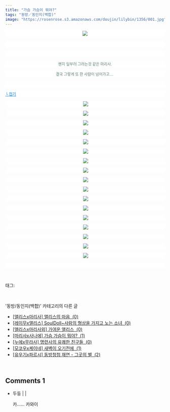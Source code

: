 ```yaml
---
title: "가슴 가슴이 뭐야?"
tags: "동방／동인지(백합)"
image: "https://rosenrose.s3.amazonaws.com/doujin/lilybin/1356/001.jpg"
---
```

<div class="article">
<div class="area_view">
<p style="text-align: center; background: white"><span style="color:#557a74; font-family:돋움; font-size:9pt"> <img src="{{ site.imgserver1 }}/lilybin/1356/001.jpg"/> 
</span></p><p style="text-align: justify; background: white"> 
 </p><p style="text-align: justify; background: white"> 
 </p><p style="text-align: center; background: white"><span style="color:#557a74; font-family:돋움; font-size:9pt">왠지 일부러 그러는것 같은 마리사.
</span></p><p style="text-align: center; background: white"><span style="color:#557a74; font-family:돋움; font-size:9pt">결국 그렇게 또 한 사람이 넘어가고.... 
</span></p><p style="text-align: justify; background: white"> 
 </p><p style="text-align: justify; background: white"><a href="http://blog.naver.com/PostView.nhn?blogId=cjb0236&amp;logNo=150153309916&amp;parentCategoryNo=&amp;categoryNo=41&amp;viewDate=&amp;isShowPopularPosts=false&amp;from=postView"><span style="color:#0482d6; font-family:돋움; font-size:9pt; text-decoration:underline">└ 접기</span></a><span style="color:#557a74; font-family:돋움; font-size:9pt">
</span></p><p style="text-align: center; background: white; margin-left: 3pt"><a href="http://www.gophoto.it/view.php?i=http://img2.ruliweb.daum.net/mypi/gup/75/3574_15890.jpg"><img src="{{ site.imgserver1 }}/lilybin/1356/002.jpg"/></a><span style="color:#333333; font-family:Arial; font-size:9pt">
</span></p><p style="text-align: center; background: white; margin-left: 3pt"><a href="http://www.gophoto.it/view.php?i=http://img2.ruliweb.daum.net/mypi/gup/75/3574_15891.jpg"><img src="{{ site.imgserver1 }}/lilybin/1356/003.jpg"/></a><span style="color:#333333; font-family:Arial; font-size:9pt">
</span></p><p style="text-align: center; background: white; margin-left: 3pt"><a href="http://www.gophoto.it/view.php?i=http://img2.ruliweb.daum.net/mypi/gup/75/3574_15902.jpg"><img src="{{ site.imgserver1 }}/lilybin/1356/004.jpg"/></a><span style="color:#333333; font-family:Arial; font-size:9pt">
</span></p><p style="text-align: center; background: white; margin-left: 3pt"><a href="http://www.gophoto.it/view.php?i=http://img2.ruliweb.daum.net/mypi/gup/75/3574_15903.jpg"><img src="{{ site.imgserver1 }}/lilybin/1356/005.jpg"/></a><span style="color:#333333; font-family:Arial; font-size:9pt">
</span></p><p style="text-align: center; background: white; margin-left: 3pt"><a href="http://www.gophoto.it/view.php?i=http://img2.ruliweb.daum.net/mypi/gup/75/3574_15904.jpg"><img src="{{ site.imgserver1 }}/lilybin/1356/006.jpg"/></a><span style="color:#333333; font-family:Arial; font-size:9pt">
</span></p><p style="text-align: center; background: white; margin-left: 3pt"><a href="http://www.gophoto.it/view.php?i=http://img2.ruliweb.daum.net/mypi/gup/75/3574_15905.jpg"><img src="{{ site.imgserver1 }}/lilybin/1356/007.jpg"/></a><span style="color:#333333; font-family:Arial; font-size:9pt">
</span></p><p style="text-align: center; background: white; margin-left: 3pt"><a href="http://www.gophoto.it/view.php?i=http://img2.ruliweb.daum.net/mypi/gup/75/3574_15906.jpg"><img src="{{ site.imgserver1 }}/lilybin/1356/008.jpg"/></a><span style="color:#333333; font-family:Arial; font-size:9pt">
</span></p><p style="text-align: center; background: white; margin-left: 3pt"><a href="http://www.gophoto.it/view.php?i=http://img2.ruliweb.daum.net/mypi/gup/75/3574_15907.jpg"><img src="{{ site.imgserver1 }}/lilybin/1356/009.jpg"/></a><span style="color:#333333; font-family:Arial; font-size:9pt">
</span></p><p style="text-align: center; background: white; margin-left: 3pt"><a href="http://www.gophoto.it/view.php?i=http://img2.ruliweb.daum.net/mypi/gup/75/3574_15908.jpg"><img src="{{ site.imgserver1 }}/lilybin/1356/010.jpg"/></a><span style="color:#333333; font-family:Arial; font-size:9pt">
</span></p><p style="text-align: center; background: white; margin-left: 3pt"><a href="http://www.gophoto.it/view.php?i=http://img2.ruliweb.daum.net/mypi/gup/75/3574_15919.jpg"><img src="{{ site.imgserver1 }}/lilybin/1356/011.jpg"/></a><span style="color:#333333; font-family:Arial; font-size:9pt">
</span></p><p style="text-align: center; background: white; margin-left: 3pt"><a href="http://www.gophoto.it/view.php?i=http://img2.ruliweb.daum.net/mypi/gup/75/3574_159110.jpg"><img src="{{ site.imgserver1 }}/lilybin/1356/012.jpg"/></a><span style="color:#333333; font-family:Arial; font-size:9pt">
</span></p><p style="text-align: center; background: white; margin-left: 3pt"><a href="http://www.gophoto.it/view.php?i=http://img2.ruliweb.daum.net/mypi/gup/75/3574_16210.jpg"><img src="{{ site.imgserver1 }}/lilybin/1356/013.jpg"/></a><span style="color:#333333; font-family:Arial; font-size:9pt">
</span></p><p style="text-align: center; background: white; margin-left: 3pt"><a href="http://www.gophoto.it/view.php?i=http://img2.ruliweb.daum.net/mypi/gup/75/3574_16211.jpg"><img src="{{ site.imgserver1 }}/lilybin/1356/014.jpg"/></a><span style="color:#333333; font-family:Arial; font-size:9pt">
</span></p><p style="text-align: center; background: white; margin-left: 3pt"><a href="http://www.gophoto.it/view.php?i=http://img2.ruliweb.daum.net/mypi/gup/75/3574_16212.jpg"><img src="{{ site.imgserver1 }}/lilybin/1356/015.jpg"/></a><span style="color:#333333; font-family:Arial; font-size:9pt">
</span></p><p style="text-align: center; background: white; margin-left: 3pt"><a href="http://www.gophoto.it/view.php?i=http://img2.ruliweb.daum.net/mypi/gup/75/3574_16213.jpg"><img src="{{ site.imgserver1 }}/lilybin/1356/016.jpg"/></a><span style="color:#333333; font-family:Arial; font-size:9pt">
</span></p><p style="text-align: center; background: white; margin-left: 3pt"><a href="http://www.gophoto.it/view.php?i=http://img2.ruliweb.daum.net/mypi/gup/75/3574_16224.jpg"><img src="{{ site.imgserver1 }}/lilybin/1356/017.jpg"/></a><span style="color:#333333; font-family:Arial; font-size:9pt">
</span></p><p style="text-align: center; background: white; margin-left: 3pt"><a href="http://www.gophoto.it/view.php?i=http://img2.ruliweb.daum.net/mypi/gup/75/3574_16225.jpg" target="_blank"></a><a href="http://www.gophoto.it/view.php?i=http://img2.ruliweb.daum.net/mypi/gup/75/3574_16225.jpg"><img src="{{ site.imgserver1 }}/lilybin/1356/018.jpg"/></a><span style="color:#333333; font-family:굴림; font-size:12pt; text-decoration:underline">
</span></p><p style="text-align: justify; background: white"> </p>
</div></div><br/>
<div class="tagTrail">
<p>태그: </p>
<ul>
</ul>
</div><br/>
<div class="another">
<p>'동방/동인지(백합)' 카테고리의 다른 글</p>
<ul>
<li><a href="/lilybin_1359">
[앨리스x마리사] 앨리스의 마음  (0)
</a></li>
<li><a href="/lilybin_1358">
[레이무x앨리스] SoulDoll~사람의 형상을 가지고 노는 소녀  (0)
</a></li>
<li><a href="/lilybin_1357">
[앨리스x마리사외] 가여운 앨리스  (0)
</a></li>
<li><a href="/lilybin_1356">
[마리사x사나에] 가슴 가슴이 뭐야?  (1)
</a></li>
<li><a href="/lilybin_1355">
[누에x무라사] 명련사의 유쾌한 친구들  (0)
</a></li>
<li><a href="/lilybin_1354">
[모코우x케이네] 새벽이 오기전에  (1)
</a></li>
<li><a href="/lilybin_1353">
[유우기x파르시] 동방청첩 재연 - 그곳의 별  (2)
</a></li>
</ul>
</div><br/>
<div class="comment">
<h2 class="bold">Comments <span id="commentCount1356">1</span></h2>
<div style="clear:both;">
<div id="entry1356Comment" style="display:block">
<ul class="list_reply">
<li class="rp_general" id="comment12728459">
<div class="post-comment">
<div>
<span>
<i class="fa fa-user"></i>두둥 |
                                |
                               
</span>
<p>카...... 카와이<br/>
</p>

</div>
</div>
</li>
</ul>
</div>
</div>
</div><br/>
<br/>
<p id="refer"></p>
<br/>

